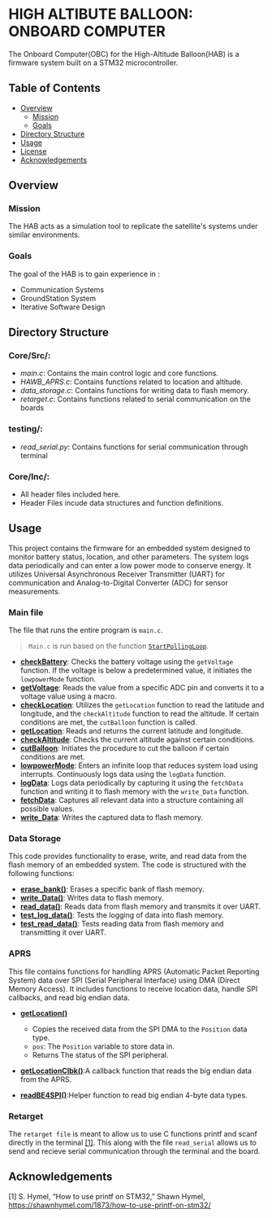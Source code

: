 # HIGH ALTIBUTE BALLOON: ONBOARD COMPUTER
The Onboard Computer(OBC) for the High-Altitude Balloon(HAB) is a firmware system built on a STM32 microcontroller.

## Table of Contents
- [Overview](#overview)
  - [Mission](#mission)
  - [Goals](#goals)
- [Directory Structure](#directory-structure)
- [Usage](#usage)
- [License](#license)
- [Acknowledgements](#acknowledgements)

## Overview
### Mission
The HAB acts as a simulation tool to replicate the satellite's systems under similar environments.
### Goals
The goal of the HAB is to gain experience in :
- Communication Systems
- GroundStation System
- Iterative Software Design 

## Directory Structure
### Core/Src/:
- *main.c*: Contains the main control logic and core functions.
- *HAWB_APRS.c*: Contains functions related to location and altitude.
- *data_storage.c*: Contains functions for writing data to flash memory.
- *retarget.c*: Contains functions related to serial communication on the boards
### testing/:
- *read_serial.py*: Contains functions for serial communication through terminal
### Core/Inc/:
- All header files included here.
- Header Files incude data structures and function definitions.
## Usage 
This project contains the firmware for an embedded system designed to monitor battery status, location, and other parameters. The system logs data periodically and can enter a low power mode to conserve energy. It utilizes Universal Asynchronous Receiver Transmitter (UART) for communication and Analog-to-Digital Converter (ADC) for sensor measurements.

### Main file
The file that runs the entire program is `main.c`.
> `Main.c` is run based on the function [`StartPollingLoop`](.Core/Src/main.c#L936-L959). 

- **[checkBattery](./Core/Src/main.c#L240-L246)**: Checks the battery voltage using the `getVoltage` function. If the voltage is below a predetermined value, it initiates the `lowpowerMode` function.
- **[getVoltage](./Core/Src/main.c#L203-L220)**: Reads the value from a specific ADC pin and converts it to a voltage value using a macro.
- **[checkLocation](./Core/Src/main.c#L259-L272)**: Utilizes the `getLocation` function to read the latitude and longitude, and the `checkAltitude` function to read the altitude. If certain conditions are met, the `cutBalloon` function is called.
- **[getLocation](./Core/Src/HAWB_APRS.c#L21-L23)**: Reads and returns the current latitude and longitude.
- **[checkAltitude](./Core/Src/main.c#L248-L257)**: Checks the current altitude against certain conditions.
- **[cutBalloon](./Core/Src/main.c#L177-L188)**: Initiates the procedure to cut the balloon if certain conditions are met.
- **[lowpowerMode](./Core/Src/main.c#L190-L201)**: Enters an infinite loop that reduces system load using interrupts. Continuously logs data using the `logData` function.
- **[logData](./Core/Src/main.c#L167-L175)**: Logs data periodically by capturing it using the `fetchData` function and writing it to flash memory with the `write_Data` function.
- **[fetchData](./Core/Src/main.c#L156-L165)**: Captures all relevant data into a structure containing all possible values.
- **[write_Data](./Core/Src/data_storage.c#L34-L50)**: Writes the captured data to flash memory.

### Data Storage 
This code provides functionality to erase, write, and read data from the flash memory of an embedded system. The code is structured with the following functions:

- **[erase_bank()](./Core/Src/data_storage.c#L3-L32)**: Erases a specific bank of flash memory.
- **[write_Data()](./Core/Src/data_storage.c#L34-L50)**: Writes data to flash memory.
- **[read_data()](./Core/Src/data_storage.c#L52-L57)**: Reads data from flash memory and transmits it over UART.
- **[test_log_data()](./Core/Src/data_storage.c#L59C1-L100C2)**: Tests the logging of data into flash memory.
- **[test_read_data()](./Core/Src/data_storage.c#L102-L116)**: Tests reading data from flash memory and transmitting it over UART.

### APRS
This file contains functions for handling APRS (Automatic Packet Reporting System) data over SPI (Serial Peripheral Interface) using DMA (Direct Memory Access). It includes functions to receive location data, handle SPI callbacks, and read big endian data.

- **[getLocation()](./Core/Src/HAWB_APRS.c#L21-L23)**
  - Copies the received data from the SPI DMA to the `Position` data type.
  - `pos`: The `Position` variable to store data in.
  - Returns The status of the SPI peripheral.

- **[getLocationClbk()](./Core/Src/HAWB_APRS.c#L30-L34)**:A callback function that reads the big endian data from the APRS.
  

- **[readBE4SPI()](./Core/Src/HAWB_APRS.c#L41-L47)**:Helper function to read big endian 4-byte data types.
  
### Retarget
The `retarget file` is meant to allow us to use C functions printf and scanf directly in the terminal [[1]](#acknowledgements). This along with the file `read_serial` allows us to send and recieve serial communication through the terminal and the board.
## Acknowledgements
[1] S. Hymel, “How to use printf on STM32,” Shawn Hymel, https://shawnhymel.com/1873/how-to-use-printf-on-stm32/
